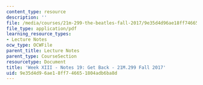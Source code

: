 ```yaml
---
content_type: resource
description: ''
file: /media/courses/21m-299-the-beatles-fall-2017/9e35d4d96ae18ff746651804adb6ba8d_MIT21M_299F17_Notes19.pdf
file_type: application/pdf
learning_resource_types:
- Lecture Notes
ocw_type: OCWFile
parent_title: Lecture Notes
parent_type: CourseSection
resourcetype: Document
title: 'Week XIII - Notes 19: Get Back - 21M.299 Fall 2017'
uid: 9e35d4d9-6ae1-8ff7-4665-1804adb6ba8d
---
```

